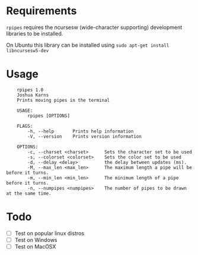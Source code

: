 # Requirements
`rpipes` requires the ncursesw (wide-character supporting) development libraries to be installed.

On Ubuntu this library can be installed using `sudo apt-get install libncursesw5-dev`

# Usage

```
    rpipes 1.0
    Joshua Karns
    Prints moving pipes in the terminal
    
    USAGE:
        rpipes [OPTIONS]
    
    FLAGS:
        -h, --help       Prints help information
        -V, --version    Prints version information
    
    OPTIONS:
        -c, --charset <charset>      Sets the character set to be used
        -s, --colorset <colorset>    Sets the color set to be used
        -d, --delay <delay>          the delay between updates (ms).
        -M, --max_len <max_len>      The maximum length a pipe will be before it turns.
        -m, --min_len <min_len>      The minimum length of a pipe before it turns.
        -n, --numpipes <numpipes>    The number of pipes to be drawn at the same time.
```

# Todo
- [ ] Test on popular linux distros
- [ ] Test on Windows
- [ ] Test on MacOSX
